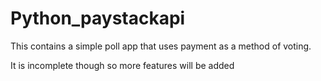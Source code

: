 # Python_paystackapi
This contains a simple poll app that uses payment as a method of voting.

It is incomplete though so more features will be added
